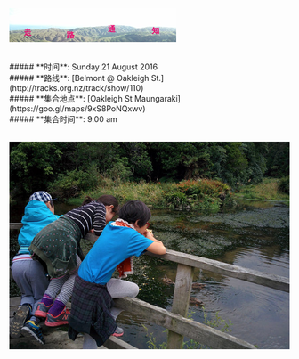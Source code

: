 ![skyline](_images/skyline2.png)

<br/>
##### **时间**: Sunday 21 August 2016
<br/>
##### **路线**: [Belmont @ Oakleigh St.](http://tracks.org.nz/track/show/110)
<br/>
##### **集合地点**: [Oakleigh St Maungaraki](https://goo.gl/maps/9xS8PoNQxwv)
<br/>
##### **集合时间**: 9.00 am 

<br/>
<br/>


![belmont_dam3](_images/belmont_dam3.jpg)
